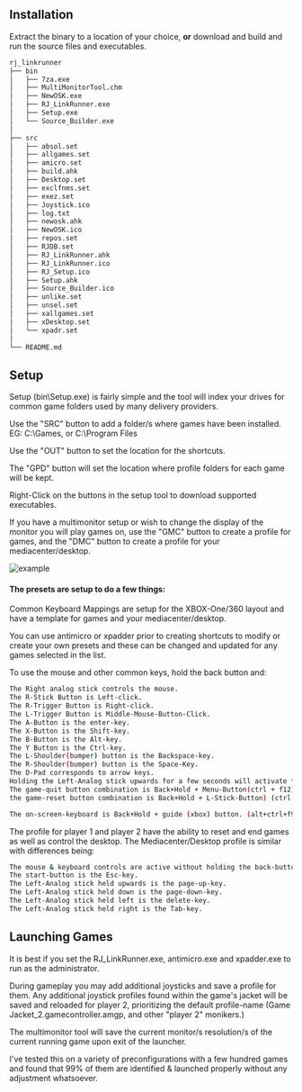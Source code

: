 ## Installation
Extract the binary to a location of your choice, **or** download and build and run the source files and executables.
```sh
rj_linkrunner
├── bin
│   ├── 7za.exe
│   ├── MultiMonitorTool.chm
│   ├── NewOSK.exe
│   ├── RJ_LinkRunner.exe
│   ├── Setup.exe
│   └── Source_Builder.exe
│
├── src
│   ├── absol.set
│   ├── allgames.set
│   ├── amicro.set
│   ├── build.ahk
│   ├── Desktop.set
│   ├── exclfnms.set
│   ├── exez.set
│   ├── Joystick.ico
│   ├── log.txt
│   ├── newosk.ahk
│   ├── NewOSK.ico
│   ├── repos.set
│   ├── RJDB.set
│   ├── RJ_LinkRunner.ahk
│   ├── RJ_LinkRunner.ico
│   ├── RJ_Setup.ico
│   ├── Setup.ahk
│   ├── Source_Builder.ico
│   ├── unlike.set
│   ├── unsel.set
│   ├── xallgames.set
│   ├── xDesktop.set
│   └── xpadr.set
│
└── README.md
```

## Setup

Setup (bin\Setup.exe) is fairly simple and the tool will index your drives for common game folders used by many delivery providers.

Use the "SRC" button to add a folder/s where games have been installed. EG: C:\Games, or C:\Program Files

Use the "OUT" button to set the location for the shortcuts.

The "GPD" button will set the location where profile folders for each game will be kept.

Right-Click on the buttons in the setup tool to download supported executables.

If you have a multimonitor setup or wish to change the display of the monitor you will play games on, use the "GMC" button to create a profile for games, and the "DMC" button to create a profile for your mediacenter/desktop.

![example](http://romjacket.github.io/RJ_LinkRunner/example.png)

#### The presets are setup to do a few things:

Common Keyboard Mappings are setup for the XBOX-One/360 layout and have a template for games and your mediacenter/desktop.

You can use antimicro or xpadder prior to creating shortcuts to modify or create your own presets and these can be changed and updated for any games selected in the list.

To use the mouse and other common keys, hold the back button and:
```sh
The Right analog stick controls the mouse.
The R-Stick Button is Left-click.
The R-Trigger Button is Right-click.
The L-Trigger Button is Middle-Mouse-Button-Click.
The A-Button is the enter-key.
The X-Button is the Shift-key.
The B-Button is the Alt-key.
The Y Button is the Ctrl-key.
The L-Shoulder(bumper) button is the Backspace-key.
The R-Shoulder(bumper) button is the Space-Key.
The D-Pad corresponds to arrow keys.
Holding the Left-Analog stick upwards for a few seconds will activate the Win-Key.
The game-quit button combination is Back+Hold + Menu-Button(ctrl + f12)
the game-reset button combination is Back+Hold + L-Stick-Button) (ctrl + f2)

The on-screen-keyboard is Back+Hold + guide (xbox) button. (alt+ctrl+f9)
```
The profile for player 1 and player 2 have the ability to reset and end games as well as control the desktop.
The Mediacenter/Desktop profile is similar with differences being:

```sh
The mouse & keyboard controls are active without holding the back-button.
The start-button is the Esc-key.
The Left-Analog stick held upwards is the page-up-key.
The Left-Analog stick held down is the page-down-key.
The Left-Analog stick held left is the delete-key.
The Left-Analog stick held right is the Tab-key.
```
## Launching Games

It is best if you set the RJ_LinkRunner.exe, antimicro.exe and xpadder.exe to run as the administrator.

During gameplay you may add additional joysticks and save a profile for them. Any additional joystick profiles found within the game's jacket will be saved and reloaded for player 2, prioritizing the default profile-name (Game Jacket_2.gamecontroller.amgp, and other "player 2" monikers.)

The multimonitor tool will save the current monitor/s resolution/s of the current running game upon exit of the launcher.

I've tested this on a variety of preconfigurations with a few hundred games and found that 99% of them are identified & launched properly without any adjustment whatsoever.
